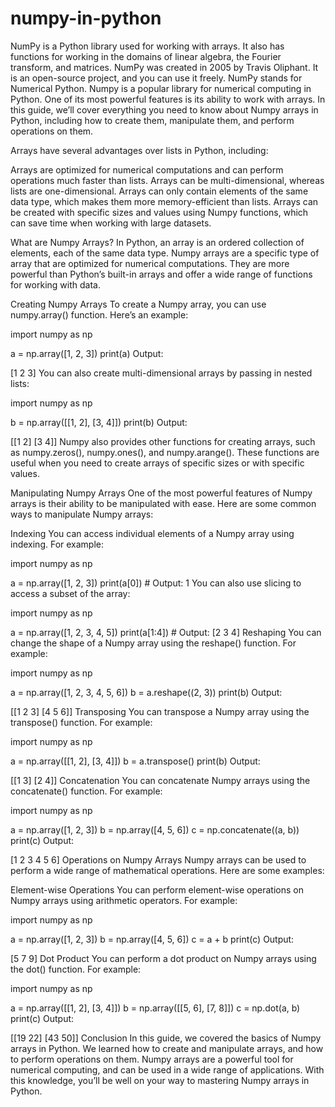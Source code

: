 # numpy-in-python
NumPy is a Python library used for working with arrays. It also has functions for working in the domains of linear algebra, the Fourier transform, and matrices. NumPy was created in 2005 by Travis Oliphant. It is an open-source project, and you can use it freely. NumPy stands for Numerical Python.
 Numpy is a popular library for numerical computing in Python. One of its most powerful features is its ability to work with arrays. In this guide, we’ll cover everything you need to know about Numpy arrays in Python, including how to create them, manipulate them, and perform operations on them.

Arrays have several advantages over lists in Python, including:

Arrays are optimized for numerical computations and can perform operations much faster than lists.
Arrays can be multi-dimensional, whereas lists are one-dimensional.
Arrays can only contain elements of the same data type, which makes them more memory-efficient than lists.
Arrays can be created with specific sizes and values using Numpy functions, which can save time when working with large datasets.

What are Numpy Arrays?
In Python, an array is an ordered collection of elements, each of the same data type. Numpy arrays are a specific type of array that are optimized for numerical computations. They are more powerful than Python’s built-in arrays and offer a wide range of functions for working with data.

Creating Numpy Arrays
To create a Numpy array, you can use numpy.array() function. Here’s an example:

import numpy as np

a = np.array([1, 2, 3])
print(a) 
Output:

[1 2 3] 
You can also create multi-dimensional arrays by passing in nested lists:

import numpy as np

b = np.array([[1, 2], [3, 4]])
print(b) 
Output:

[[1 2]
 [3 4]] 
Numpy also provides other functions for creating arrays, such as numpy.zeros(), numpy.ones(), and numpy.arange(). These functions are useful when you need to create arrays of specific sizes or with specific values.

Manipulating Numpy Arrays
One of the most powerful features of Numpy arrays is their ability to be manipulated with ease. Here are some common ways to manipulate Numpy arrays:

Indexing
You can access individual elements of a Numpy array using indexing. For example:

import numpy as np

a = np.array([1, 2, 3])
print(a[0])  # Output: 1 
You can also use slicing to access a subset of the array:

import numpy as np

a = np.array([1, 2, 3, 4, 5])
print(a[1:4])  # Output: [2 3 4] 
Reshaping
You can change the shape of a Numpy array using the reshape() function. For example:

import numpy as np

a = np.array([1, 2, 3, 4, 5, 6])
b = a.reshape((2, 3))
print(b) 
Output:

[[1 2 3]
 [4 5 6]] 
Transposing
You can transpose a Numpy array using the transpose() function. For example:

import numpy as np

a = np.array([[1, 2], [3, 4]])
b = a.transpose()
print(b) 
Output:

[[1 3]
 [2 4]] 
Concatenation
You can concatenate Numpy arrays using the concatenate() function. For example:

import numpy as np

a = np.array([1, 2, 3])
b = np.array([4, 5, 6])
c = np.concatenate((a, b))
print(c) 
Output:

[1 2 3 4 5 6] 
Operations on Numpy Arrays
Numpy arrays can be used to perform a wide range of mathematical operations. Here are some examples:

Element-wise Operations
You can perform element-wise operations on Numpy arrays using arithmetic operators. For example:

import numpy as np

a = np.array([1, 2, 3])
b = np.array([4, 5, 6])
c = a + b
print(c) 
Output:

[5 7 9] 
Dot Product
You can perform a dot product on Numpy arrays using the dot() function. For example:

import numpy as np

a = np.array([[1, 2], [3, 4]])
b = np.array([[5, 6], [7, 8]])
c = np.dot(a, b)
print(c) 
Output:

[[19 22]
 [43 50]] 
Conclusion
In this guide, we covered the basics of Numpy arrays in Python. We learned how to create and manipulate arrays, and how to perform operations on them. Numpy arrays are a powerful tool for numerical computing, and can be used in a wide range of applications. With this knowledge, you’ll be well on your way to mastering Numpy arrays in Python.
